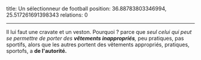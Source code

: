 title: Un sélectionneur de football
position: 36.88783803346994, 25.517261691398343
relations: 0

---



















































Il lui faut une cravate et un veston. Pourquoi ? parce que *seul celui qui peut se permettre de porter des **vêtements inappropriés**,* peu pratiques, pas sportifs, alors que les autres portent des vêtements appropriés, pratiques, sportofs, a **de l'autorité.**